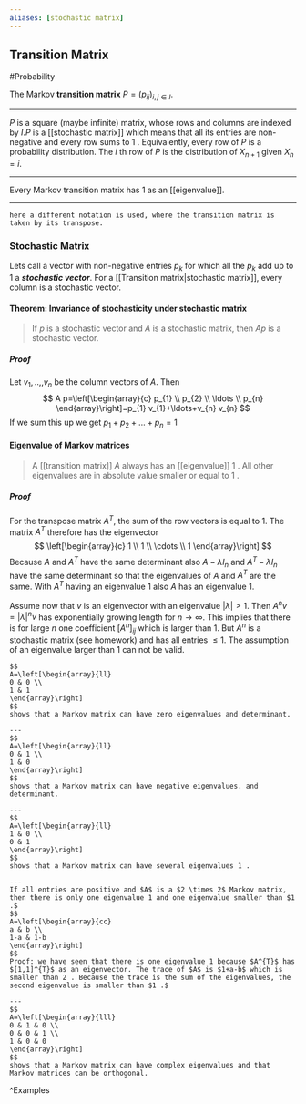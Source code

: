 ```yaml
---
aliases: [stochastic matrix]
---
```

## Transition Matrix
#Probability 

The Markov **transition matrix** $P=\left(p_{i j}\right)_{i, j \in I}$.

---
$P$ is a square (maybe infinite) matrix, whose rows and columns are indexed by $I . P$ is a [[stochastic matrix]] which means that all its entries are non-negative and every row sums to 1 . Equivalently, every row of $P$ is a probability distribution. The $i$ th row of $P$ is the distribution of $X_{n+1}$ given $X_{n}=i$.

---
Every Markov transition matrix has 1 as an [[eigenvalue]].

---
`here a different notation is used, where the transition matrix is taken by its transpose.`
### Stochastic Matrix
Lets call a vector with non-negative entries $p_{k}$ for which all the $p_{k}$ add up to 1 a ***stochastic vector***. For a [[Transition matrix|stochastic matrix]], every column is a stochastic vector.

#### Theorem: Invariance of stochasticity under stochastic matrix
>If $p$ is a stochastic vector and $A$ is a stochastic matrix, then $A p$ is a stochastic vector.

##### Proof
Let $v_{1}, . .,, v_{n}$ be the column vectors of $A$. Then
$$
A p=\left[\begin{array}{c}
p_{1} \\
p_{2} \\
\ldots \\
p_{n}
\end{array}\right]=p_{1} v_{1}+\ldots+v_{n} v_{n}
$$
If we sum this up we get $p_{1}+p_{2}+\ldots+p_{n}=1$

#### Eigenvalue of Markov matrices
>A [[transition matrix]] $A$ always has an [[eigenvalue]] 1 . All other eigenvalues are in absolute value smaller or equal to 1 .

##### Proof
For the transpose matrix $A^{T}$, the sum of the row vectors is equal to $1 .$ The matrix $A^{T}$ therefore has the eigenvector
$$
\left[\begin{array}{c}
1 \\
1 \\
\cdots \\
1
\end{array}\right]
$$
Because $A$ and $A^{T}$ have the same determinant also $A-\lambda I_{n}$ and $A^{T}-\lambda I_{n}$ have the same determinant so that the eigenvalues of $A$ and $A^{T}$ are the same. With $A^{T}$ having an eigenvalue 1 also $A$ has an eigenvalue 1.

Assume now that $v$ is an eigenvector with an eigenvalue $|\lambda|>1$. Then $A^{n} v=|\lambda|^{n} v$ has exponentially growing length for $n \rightarrow \infty$. This implies that there is for large $n$ one coefficient $\left[A^{n}\right]_{i j}$ which is larger than $1 .$ But $A^{n}$ is a stochastic matrix (see homework) and has all entries $\leq 1 .$ The assumption of an eigenvalue larger than 1 can not be valid.

```ad-example
$$
A=\left[\begin{array}{ll}
0 & 0 \\
1 & 1
\end{array}\right]
$$
shows that a Markov matrix can have zero eigenvalues and determinant.

---
$$
A=\left[\begin{array}{ll}
0 & 1 \\
1 & 0
\end{array}\right]
$$
shows that a Markov matrix can have negative eigenvalues. and determinant.

---
$$
A=\left[\begin{array}{ll}
1 & 0 \\
0 & 1
\end{array}\right]
$$
shows that a Markov matrix can have several eigenvalues 1 .

---
If all entries are positive and $A$ is a $2 \times 2$ Markov matrix, then there is only one eigenvalue 1 and one eigenvalue smaller than $1 .$
$$
A=\left[\begin{array}{cc}
a & b \\
1-a & 1-b
\end{array}\right]
$$
Proof: we have seen that there is one eigenvalue 1 because $A^{T}$ has $[1,1]^{T}$ as an eigenvector. The trace of $A$ is $1+a-b$ which is smaller than 2 . Because the trace is the sum of the eigenvalues, the second eigenvalue is smaller than $1 .$

---
$$
A=\left[\begin{array}{lll}
0 & 1 & 0 \\
0 & 0 & 1 \\
1 & 0 & 0
\end{array}\right]
$$
shows that a Markov matrix can have complex eigenvalues and that Markov matrices can be orthogonal.
```
^Examples